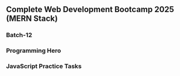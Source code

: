 ## Complete Web Development Bootcamp 2025 (MERN Stack)
### Batch-12
### Programming Hero
### JavaScript Practice Tasks
